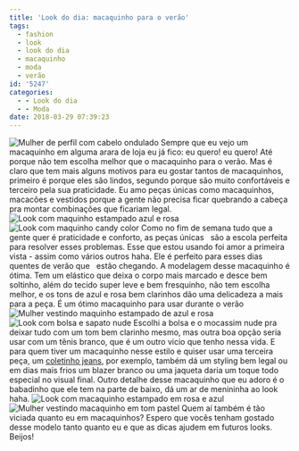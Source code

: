 ```yaml
---
title: 'Look do dia: macaquinho para o verão'
tags:
  - fashion
  - look
  - look do dia
  - macaquinho
  - moda
  - verão
id: '5247'
categories:
  - - Look do dia
  - - Moda
date: 2018-03-29 07:39:23
---
```


![Mulher de perfil com cabelo ondulado ](http://natalia.blog.br/wp-content/uploads/2017/11/cabelo-ondulado-médio-como-cortar.jpg "Mulher de perfil com cabelo ondulado ") Sempre que eu vejo um  macaquinho em alguma arara de loja eu já fico: eu quero! eu quero! Até porque não tem escolha melhor que o macaquinho para o verão. Mas é claro que tem mais alguns motivos para eu gostar tantos de macaquinhos, primeiro é porque eles são lindos, segundo porque são muito confortáveis e terceiro pela sua praticidade. Eu amo peças únicas como macaquinhos, macacões e vestidos porque a gente não precisa ficar quebrando a cabeça pra montar combinações que ficariam legal. ![Look com maquinho estampado azul e rosa](http://natalia.blog.br/wp-content/uploads/2017/11/look-com-maquinho-estampado.jpg "Look com maquinho estampado azul e rosa") ![Look com maquinho candy color](http://natalia.blog.br/wp-content/uploads/2017/11/como-usar-maquinho-com-estampa-floral.jpg "Look com maquinho candy color") Como no fim de semana tudo que a gente quer é praticidade e conforto, as peças únicas   são a escola perfeita para resolver esses problemas. Esse que estou usando foi amor a primeira vista - assim como vários outros haha. Ele é perfeito para esses dias quentes de verão que   estão chegando. A modelagem desse macaquinho é ótima. Tem um elástico que deixa o corpo mais marcado e desce bem soltinho, além do tecido super leve e bem fresquinho, não tem escolha melhor, e os tons de azul e rosa bem clarinhos dão uma delicadeza a mais para a peça. É um ótimo macaquinho para usar durante o verão ![Mulher vestindo maquinho estampado de azul e rosa](http://natalia.blog.br/wp-content/uploads/2017/11/look-do-dia-com-cores-pastel.jpg "Mulher vestindo maquinho estampado de azul e rosa") ![Look com bolsa e sapato nude](http://natalia.blog.br/wp-content/uploads/2017/11/como-usar-bolsa-e-sapato-nude.jpg "Look com bolsa e sapato nude") Escolhi a bolsa e o mocassim nude pra deixar tudo com um tom bem clarinho mesmo, mas outra boa opção seria usar com um tênis branco, que é um outro vicio que tenho nessa vida. E para quem tiver um macaquinho nesse estilo e quiser usar uma terceira peça, um [coletinho jeans](http://natalia.blog.br/look-do-dia-vestido-branco-e-colete-jeans/), por exemplo, também dá um styling bem legal ou em dias mais frios um blazer branco ou uma jaqueta daria um toque todo especial no visual final. Outro detalhe desse macaquinho que eu adoro é o babadinho que ele tem na parte de baixo, dá um ar de menininha ao look haha. ![Look com macaquinho estampado em rosa e azul](http://natalia.blog.br/wp-content/uploads/2017/11/como-usar-maquinho-estampado-azul-e-rosa.jpg "Look com macaquinho estampado em rosa e azul") ![Mulher vestindo macaquinho em tom pastel](http://natalia.blog.br/wp-content/uploads/2017/11/como-usar-tons-pasteis-look.jpg "Mulher vestindo macaquinho em tom pastel") Quem aí também é tão viciada quanto eu em macaquinhos? Espero que vocês tenham gostado desse modelo tanto quanto eu e que as dicas ajudem em futuros looks. Beijos!